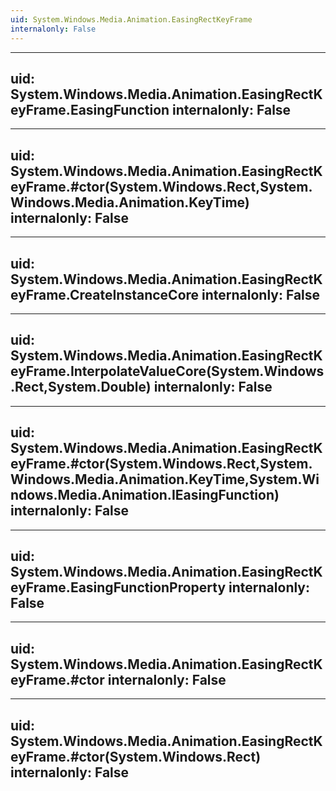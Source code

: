 ```yaml
---
uid: System.Windows.Media.Animation.EasingRectKeyFrame
internalonly: False
---
```


---
uid: System.Windows.Media.Animation.EasingRectKeyFrame.EasingFunction
internalonly: False
---

---
uid: System.Windows.Media.Animation.EasingRectKeyFrame.#ctor(System.Windows.Rect,System.Windows.Media.Animation.KeyTime)
internalonly: False
---

---
uid: System.Windows.Media.Animation.EasingRectKeyFrame.CreateInstanceCore
internalonly: False
---

---
uid: System.Windows.Media.Animation.EasingRectKeyFrame.InterpolateValueCore(System.Windows.Rect,System.Double)
internalonly: False
---

---
uid: System.Windows.Media.Animation.EasingRectKeyFrame.#ctor(System.Windows.Rect,System.Windows.Media.Animation.KeyTime,System.Windows.Media.Animation.IEasingFunction)
internalonly: False
---

---
uid: System.Windows.Media.Animation.EasingRectKeyFrame.EasingFunctionProperty
internalonly: False
---

---
uid: System.Windows.Media.Animation.EasingRectKeyFrame.#ctor
internalonly: False
---

---
uid: System.Windows.Media.Animation.EasingRectKeyFrame.#ctor(System.Windows.Rect)
internalonly: False
---
